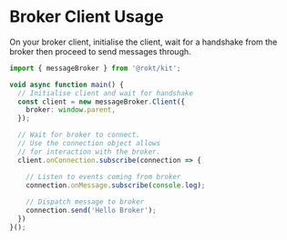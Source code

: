 # Broker Client Usage

On your broker client, initialise the client, wait for a handshake from the broker
then proceed to send messages through.

```typescript
import { messageBroker } from '@rokt/kit';

void async function main() {
  // Initialise client and wait for handshake
  const client = new messageBroker.Client({
    broker: window.parent,
  });

  // Wait for broker to connect. 
  // Use the connection object allows 
  // for interaction with the broker.
  client.onConnection.subscribe(connection => {

    // Listen to events coming from broker
    connection.onMessage.subscribe(console.log);
  
    // Dispatch message to broker
    connection.send('Hello Broker');
  })
}();
```
